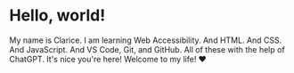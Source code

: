 # Hello, world!
My name is Clarice. I am learning Web Accessibility. And HTML. And CSS. And JavaScript. And VS Code, Git, and GitHub. All of these with the help of ChatGPT.
It's nice you're here! Welcome to my life! ❤️
